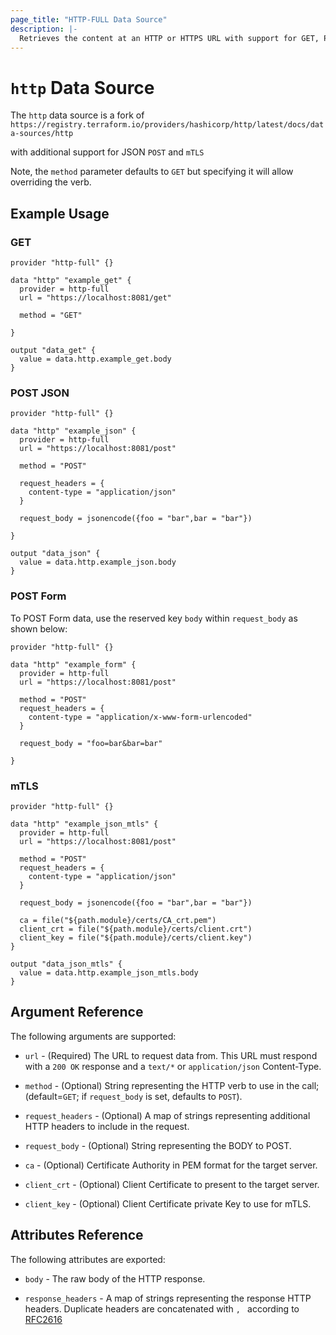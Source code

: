 ```yaml
---
page_title: "HTTP-FULL Data Source"
description: |-
  Retrieves the content at an HTTP or HTTPS URL with support for GET, POST and mTLS
---
```


# `http` Data Source

The `http` data source is a fork of `https://registry.terraform.io/providers/hashicorp/http/latest/docs/data-sources/http`

with additional support for JSON `POST` and `mTLS`

Note, the `method` parameter defaults to `GET` but specifying it will allow overriding the verb.

## Example Usage

### GET

```hcl
provider "http-full" {}

data "http" "example_get" {
  provider = http-full
  url = "https://localhost:8081/get"

  method = "GET"

}

output "data_get" {
  value = data.http.example_get.body
}
```


### POST JSON

```hcl
provider "http-full" {}

data "http" "example_json" {
  provider = http-full
  url = "https://localhost:8081/post"

  method = "POST"

  request_headers = {
    content-type = "application/json"
  }

  request_body = jsonencode({foo = "bar",bar = "bar"})

}

output "data_json" {
  value = data.http.example_json.body
}
```

### POST Form

To POST Form data, use the reserved key `body` within `request_body` as shown below:

```hcl
provider "http-full" {}
 
data "http" "example_form" {
  provider = http-full
  url = "https://localhost:8081/post"

  method = "POST"
  request_headers = {
    content-type = "application/x-www-form-urlencoded"
  }

  request_body = "foo=bar&bar=bar"
 
}
```

### mTLS

```hcl
provider "http-full" {}

data "http" "example_json_mtls" {
  provider = http-full
  url = "https://localhost:8081/post"

  method = "POST"
  request_headers = {
    content-type = "application/json"
  }

  request_body = jsonencode({foo = "bar",bar = "bar"})

  ca = file("${path.module}/certs/CA_crt.pem")
  client_crt = file("${path.module}/certs/client.crt")
  client_key = file("${path.module}/certs/client.key")  
}

output "data_json_mtls" {
  value = data.http.example_json_mtls.body
}
```


## Argument Reference

The following arguments are supported:

* `url` - (Required) The URL to request data from. This URL must respond with
  a `200 OK` response and a `text/*` or `application/json` Content-Type.

* `method` - (Optional) String representing the HTTP verb to use in the call;
  (default=`GET`; if `request_body` is set, defaults to `POST`).

* `request_headers` - (Optional) A map of strings representing additional HTTP
  headers to include in the request.

* `request_body` - (Optional) String representing the BODY to POST.

* `ca` - (Optional) Certificate Authority in PEM format for the target server.

* `client_crt` - (Optional) Client Certificate to present to the target server.

* `client_key` - (Optional) Client Certificate private Key to use for mTLS.

## Attributes Reference

The following attributes are exported:

* `body` - The raw body of the HTTP response.

* `response_headers` - A map of strings representing the response HTTP headers.
  Duplicate headers are concatenated with `, ` according to
  [RFC2616](https://www.w3.org/Protocols/rfc2616/rfc2616-sec4.html#sec4.2)



